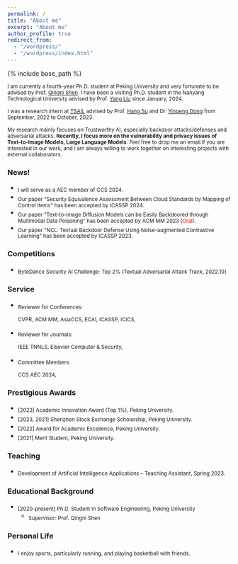 ```yaml
---
permalink: /
title: "About me"
excerpt: "About me"
author_profile: true
redirect_from: 
  - "/wordpress/"
  - "/wordpress/index.html"
---
```


{% include base_path %}

 
<sub> I am currently a fourth-year Ph.D. student at Peking University and very fortunate to be advised by Prof. [Qingni Shen](https://ss.pku.edu.cn/teacherteam/teacherlist/1634-%E6%B2%88%E6%99%B4%E9%9C%93.html). 
I have been a visiting Ph.D. student in the Nanyang Technological University advised by Prof. [Yang Liu](https://personal.ntu.edu.sg/yangliu/) since January, 2024.
 
<sub> I was a research intern at [TSAIL](https://ml.cs.tsinghua.edu.cn/) advised by Prof. [Hang Su](https://www.suhangss.me/) and Dr. [Yinpeng Dong](https://ml.cs.tsinghua.edu.cn/~yinpeng/) from September, 2022 to October, 2023.

<sub> My research mainly focuses on Trustworthy AI, especially backdoor attacks/defenses and adversarial attacks. **Recently, I focus more on the vulnerability and privacy issues of Text-to-Image Models, Large Language Models**. Feel free to drop me an email if you are interested in our work, and I am always willing to work together on interesting projects with external collaborators.


### News!
- <sub> I will serve as a AEC member of CCS 2024.
- <sub>Our paper "Security Equivalence Assessment Between Cloud Standards by Mapping of Control Items" has been accepted by ICASSP 2024. 
- <sub>Our paper "Text-to-image Diffusion Models can be Easily Backdoored through Multimodal Data Poisoning" has been accepted by ACM MM 2023 (<font color='red'>Oral</font>).
- <sub>Our paper "NCL: Textual Backdoor Defense Using Noise-augmented Contrastive Learning" has been accepted by ICASSP 2023.


### Competitions
* <sub> ByteDance Security AI Challenge: Top 2% (Textual Adversarial Attack Track, 2022.10)

  
### Service
* <sub> Reviewer for Conferences: 

  <sub> CVPR, ACM MM, AsiaCCS, ECAI, ICASSP, ICICS,
  
* <sub> Reviewer for Journals:
  
  <sub> IEEE TNNLS, Elsevier Computer & Security,

* <sub> Committee Members:

  <sub> CCS AEC 2024,

### Prestigious Awards
* <sub> [2023] Academic Innovation Award (Top 1%), Peking University. 
* <sub> [2023, 2021]  Shenzhen Stock Exchange Scholarship, Peking University.
* <sub> [2022]  Award for Academic Excellence, Peking University.
* <sub> [2021]  Merit Student, Peking University.


### Teaching
* <sub> Development of Artificial Intelligence Applications – Teaching Assistant, Spring 2023.

### Educational Background
* <sub> [2020-present] Ph.D. Student in Software Engineering, Peking University </sub>
  * <sub> Supervisor: Prof. Qingni Shen </sub>

### Personal Life
* <sub> I enjoy sports, particularly running, and playing basketball with friends. </sub>

